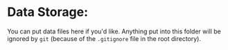 # Data Storage:

You can put data files here if you'd like.
Anything put into this folder will be ignored by `git` (because of the `.gitignore` file in the root directory).
